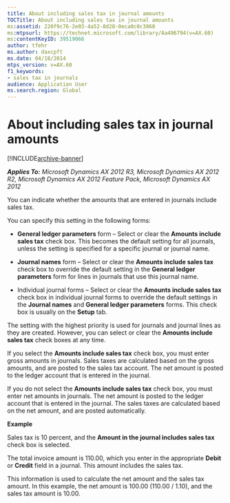 ```yaml
---
title: About including sales tax in journal amounts
TOCTitle: About including sales tax in journal amounts
ms:assetid: 220f9c76-2e03-4a52-8d28-0eca0c0c3860
ms:mtpsurl: https://technet.microsoft.com/library/Aa496794(v=AX.60)
ms:contentKeyID: 39519066
author: tfehr
ms.author: daxcpft
ms.date: 04/18/2014
mtps_version: v=AX.60
f1_keywords:
- sales tax in journals
audience: Application User
ms.search.region: Global
---
```


# About including sales tax in journal amounts 


[!INCLUDE[archive-banner](includes/archive-banner.md)]


_**Applies To:** Microsoft Dynamics AX 2012 R3, Microsoft Dynamics AX 2012 R2, Microsoft Dynamics AX 2012 Feature Pack, Microsoft Dynamics AX 2012_

You can indicate whether the amounts that are entered in journals include sales tax.

You can specify this setting in the following forms:

  - **General ledger parameters** form – Select or clear the **Amounts include sales tax** check box. This becomes the default setting for all journals, unless the setting is specified for a specific journal or journal name.

  - **Journal names** form – Select or clear the **Amounts include sales tax** check box to override the default setting in the **General ledger parameters** form for lines in journals that use this journal name.

  - Individual journal forms – Select or clear the **Amounts include sales tax** check box in individual journal forms to override the default settings in the **Journal names** and **General ledger parameters** forms. This check box is usually on the **Setup** tab.

The setting with the highest priority is used for journals and journal lines as they are created. However, you can select or clear the **Amounts include sales tax** check boxes at any time.

If you select the **Amounts include sales tax** check box, you must enter gross amounts in journals. Sales taxes are calculated based on the gross amounts, and are posted to the sales tax account. The net amount is posted to the ledger account that is entered in the journal.

If you do not select the **Amounts include sales tax** check box, you must enter net amounts in journals. The net amount is posted to the ledger account that is entered in the journal. The sales taxes are calculated based on the net amount, and are posted automatically.

**Example**

Sales tax is 10 percent, and the **Amount in the journal includes sales tax** check box is selected.

The total invoice amount is 110.00, which you enter in the appropriate **Debit** or **Credit** field in a journal. This amount includes the sales tax.

This information is used to calculate the net amount and the sales tax amount. In this example, the net amount is 100.00 (110.00 / 1.10), and the sales tax amount is 10.00.

  


